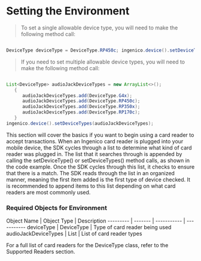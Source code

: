 # Setting the Environment

>To set a single allowable device type, you will need to make the following method call:

  ```java

DeviceType deviceType = DeviceType.RP450c; ingenico.device().setDeviceType(deviceType);

   ```
   
>If you need to set multiple allowable device types, you will need to make the following method call:

  ```java

List<DeviceType> audioJackDeviceTypes = new ArrayList<>();
     {
        audioJackDeviceTypes.add(DeviceType.G4x); 
		audioJackDeviceTypes.add(DeviceType.RP450c); 
		audioJackDeviceTypes.add(DeviceType.RP350x); 
		audioJackDeviceTypes.add(DeviceType.RP170c);
     }
ingenico.device().setDeviceTypes(audioJackDeviceTypes);


   ```
  
This section will cover the basics if you want to begin using a card reader to accept transactions. When an Ingenico card reader is plugged into your mobile device, the SDK cycles through a list to determine what kind of card reader was plugged in. The list that it searches through is appended by calling the setDeviceType() or setDeviceTypes() method calls, as shown in the code example.
Once the SDK cycles through this list, it checks to ensure that there is a match. The SDK reads through the list in an organized manner, meaning the first item added is the first type of device checked. It is recommended to append items to this list depending on what card readers are most commonly used.


### Required Objects for Environment

Object Name | Object Type | Description
--------- | ------- | ----------- | -----------
deviceType | DeviceType | Type of card reader being used
audioJackDeviceTypes | List<DeviceType> | List of card reader types


<aside class="notice">
For a full list of card readers for the DeviceType class, refer to the Supported Readers section. 
</aside>